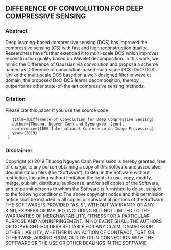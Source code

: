 ## DIFFERENCE OF CONVOLUTION FOR DEEP COMPRESSIVE SENSING 
### Abstract
Deep learning-based compressive sensing (DCS) has improved the compressive sensing (CS) with fast and high reconstruction quality. Researchers have further extended it to multi-scale DCS which improves reconstruction quality based on Wavelet decomposition. In this work, we mimic the Difference of Gaussian via convolution and propose a scheme named as Difference of convolution-based multi-scale DCS (DoC-DCS). Unlike the multi-scale DCS based on a well-designed filter in wavelet domain, the proposed DoC-DCS learns decomposition, thereby, outperforms other state-of-the-art compressive sensing methods. 

### Citation
Please cite this paper if you use the source code
``` @article{Canh2019_DoCDCS,
   title={Difference of Convolution for Deep Compressive Sensing},
   author={Thuong, Nguyen Canh and Byeungwoo, Jeon},
   conference={IEEE International Conference on Image Processing},
   year={2019}
 }
```
### Disclaimer
Copyright (c) 2019 Thuong Nguyen Canh
Permission is hereby granted, free of charge, to any person obtaining a copy of this software and associated documentation files (the "Software"), to deal in the Software without restriction, including without limitation the rights to use, copy, modify, merge, publish, distribute, sublicense, and/or sell copies of the Software, and to permit persons to whom the Software is furnished to do so, subject to the following conditions:
The above copyright notice and this permission notice shall be included in all copies or substantial portions of the Software.
THE SOFTWARE IS PROVIDED "AS IS", WITHOUT WARRANTY OF ANY KIND, EXPRESS OR IMPLIED, INCLUDING BUT NOT LIMITED TO THE WARRANTIES OF MERCHANTABILITY, FITNESS FOR A PARTICULAR PURPOSE AND NONINFRINGEMENT. IN NO EVENT SHALL THE AUTHORS OR COPYRIGHT HOLDERS BE LIABLE FOR ANY CLAIM, DAMAGES OR OTHER LIABILITY, WHETHER IN AN ACTION OF CONTRACT, TORT OR OTHERWISE, ARISING FROM, OUT OF OR IN CONNECTION WITH THE SOFTWARE OR THE USE OR OTHER DEALINGS IN THE SOFTWARE
